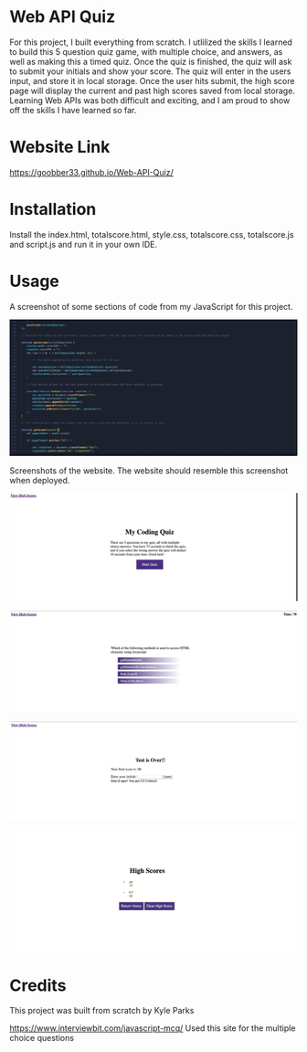 # Web API Quiz

 For this project, I built everything from scratch. I utlilized the skills I learned to build this 5 question quiz game, with multiple choice, and answers, as well as making this a timed quiz. Once the quiz is finished, the quiz will ask to submit your initials and show your score. The quiz will enter in the users input, and store it in local storage. Once the user hits submit, the high score page will display the current and past high scores saved from local storage. Learning Web APIs was both difficult and exciting, and I am proud to show off the skills I have learned so far.

# Website Link

https://goobber33.github.io/Web-API-Quiz/

# Installation

Install the index.html, totalscore.html, style.css, totalscore.css, totalscore.js and script.js and run it in your own IDE. 

# Usage

 A screenshot of some sections of code from my JavaScript for this project. 

![JS](images/JavaScript.jpg)

Screenshots of the website. The website should resemble this screenshot when deployed.

![first](images/first.jpg)

![second](images/second.jpg)

![third](images/third.jpg)

![fourth](images/fourth.jpg)

# Credits

This project was built from scratch by Kyle Parks

https://www.interviewbit.com/javascript-mcq/ Used this site for the multiple choice questions